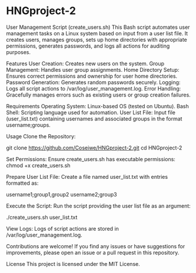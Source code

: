 # HNGproject-2
User Management Script (create_users.sh)
This Bash script automates user management tasks on a Linux system based on input from a user list file. It creates users, manages groups, sets up home directories with appropriate permissions, generates passwords, and logs all actions for auditing purposes.


Features
User Creation: Creates new users on the system.
Group Management: Handles user group assignments.
Home Directory Setup: Ensures correct permissions and ownership for user home directories.
Password Generation: Generates random passwords securely.
Logging: Logs all script actions to /var/log/user_management.log.
Error Handling: Gracefully manages errors such as existing users or group creation failures.

Requirements
Operating System: Linux-based OS (tested on Ubuntu).
Bash Shell: Scripting language used for automation.
User List File: Input file (user_list.txt) containing usernames and associated groups in the format username;groups.


Usage
Clone the Repository:

git clone https://github.com/Coseiwe/HNGproject-2.git
cd HNGproject-2

Set Permissions:
Ensure create_users.sh has executable permissions:
chmod +x create_users.sh

Prepare User List File:
Create a file named user_list.txt with entries formatted as:

username1;group1,group2
username2;group3

Execute the Script:
Run the script providing the user list file as an argument:

./create_users.sh user_list.txt

View Logs:
Logs of script actions are stored in /var/log/user_management.log.



Contributions are welcome! If you find any issues or have suggestions for improvements, please open an issue or a pull request in this repository.

License
This project is licensed under the MIT License.

